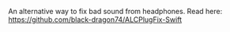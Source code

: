 An alternative way to fix bad sound from headphones. Read here: https://github.com/black-dragon74/ALCPlugFix-Swift